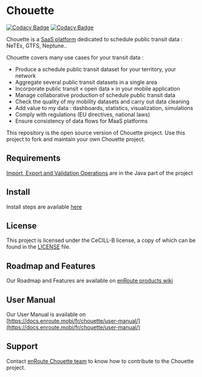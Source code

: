 # Chouette

[![Codacy Badge](https://app.codacy.com/project/badge/Grade/815b2721c0334346a5ee4f252d23a68e)](https://www.codacy.com?utm_source=bitbucket.org&amp;utm_medium=referral&amp;utm_content=enroute-mobi/chouette-core&amp;utm_campaign=Badge_Grade)
[![Codacy Badge](https://app.codacy.com/project/badge/Coverage/815b2721c0334346a5ee4f252d23a68e)](https://www.codacy.com?utm_source=bitbucket.org&utm_medium=referral&utm_content=enroute-mobi/chouette-core&utm_campaign=Badge_Coverage)

Chouette is a [SaaS platform](https://chouette.enroute.mobi/) dedicated to schedule public transit data : NeTEx, GTFS, Neptune..   

Chouette covers many use cases for your transit data :
* Produce a schedule public transit dataset for your territory, your network
* Aggregate several public transit datasets in a single area
* Incorporate public transit « open data » in your mobile application
* Manage collaborative production of schedule public transit data
* Check the quality of my mobility datasets and carry out data cleaning
* Add value to my data : dashboards, statistics, visualization, simulations
* Comply with regulations (EU directives, national laws)
* Ensure consistency of data flows for MaaS platforms

This repository is the open source version of Chouette project. Use this project to fork and maintain your own Chouette project.

Requirements
------------

[Import, Export and Validation Operations](https://bitbucket.org/enroute-mobi/chouette-core-iev) are in the Java part of the project

Install
----------------

Install steps are available [here](https://bitbucket.org/enroute-mobi/chouette-core/src/master/INSTALL.md)


License
-------

This project is licensed under the CeCILL-B license, a copy of which can be found in the [LICENSE](./LICENSE.md) file.


Roadmap and Features
--------------------

Our Roadmap and Features are available on [enRoute products wiki](https://enroute.atlassian.net/wiki/spaces/PUBLIC/overview)


User Manual
-----------

Our User Manual is available on [https://docs.enroute.mobi/fr/chouette/user-manual/](https://docs.enroute.mobi/fr/chouette/user-manual/)


Support
-------

Contact [enRoute Chouette team](mailto:dev@enroute.mobi) to know how to contribute to the Chouette project.
